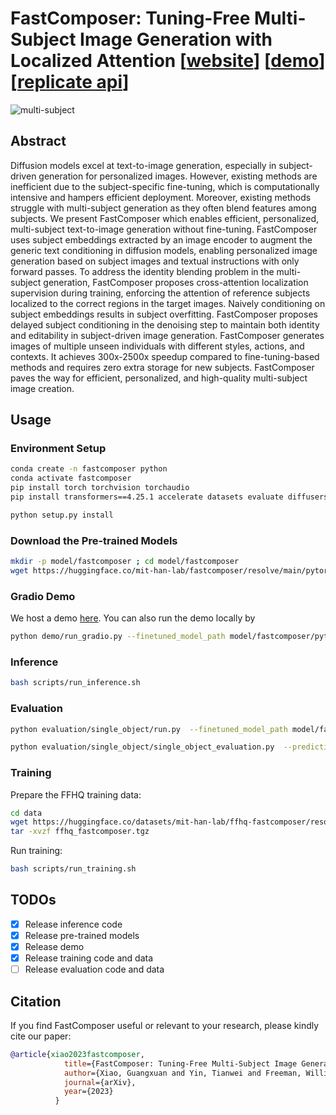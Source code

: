 # FastComposer: Tuning-Free Multi-Subject Image Generation with Localized Attention [[website](https://fastcomposer.mit.edu/)] [[demo](https://fastcomposer.hanlab.ai)][[replicate api](https://replicate.com/cjwbw/fastcomposer)]

![multi-subject](figures/multi-subject.png)

## Abstract

Diffusion models excel at text-to-image generation, especially in subject-driven generation for personalized images. However, existing methods are inefficient due to the subject-specific fine-tuning, which is computationally intensive and hampers efficient deployment. Moreover, existing methods struggle with multi-subject generation as they often blend features among subjects. We present FastComposer which enables efficient, personalized, multi-subject text-to-image generation without fine-tuning. FastComposer uses subject embeddings extracted by an image encoder to augment the generic text conditioning in diffusion models, enabling personalized image generation based on subject images and textual instructions with only forward passes. To address the identity blending problem in the multi-subject generation, FastComposer proposes cross-attention localization supervision during training, enforcing the attention of reference subjects localized to the correct regions in the target images. Naively conditioning on subject embeddings results in subject overfitting. FastComposer proposes delayed subject conditioning in the denoising step to maintain both identity and editability in subject-driven image generation. FastComposer generates images of multiple unseen individuals with different styles, actions, and contexts. It achieves 300x-2500x speedup compared to fine-tuning-based methods and requires zero extra storage for new subjects. FastComposer paves the way for efficient, personalized, and high-quality multi-subject image creation.


## Usage

### Environment Setup

```bash
conda create -n fastcomposer python
conda activate fastcomposer
pip install torch torchvision torchaudio
pip install transformers==4.25.1 accelerate datasets evaluate diffusers==0.16.1 xformers triton scipy clip gradio facenet-pytorch

python setup.py install
```

### Download the Pre-trained Models

```bash
mkdir -p model/fastcomposer ; cd model/fastcomposer
wget https://huggingface.co/mit-han-lab/fastcomposer/resolve/main/pytorch_model.bin
```

### Gradio Demo

We host a demo [here](https://fastcomposer.hanlab.ai/). You can also run the demo locally by 

```bash   
python demo/run_gradio.py --finetuned_model_path model/fastcomposer/pytorch_model.bin  --mixed_precision "fp16"
```

### Inference

```bash
bash scripts/run_inference.sh
```

### Evaluation

```bash
python evaluation/single_object/run.py  --finetuned_model_path model/fastcomposer/pytorch_model.bin --mixed_precision "fp16"  --dataset_name data/celeba_test_single/  --seed 42  --num_images_per_prompt 4  --object_resolution 224  --output_dir OUTPUT_DIR  

python evaluation/single_object/single_object_evaluation.py  --prediction_folder OUTPUT_DIR --reference_folder data/celeba_test_single/
```

### Training

Prepare the FFHQ training data:
  
```bash 
cd data
wget https://huggingface.co/datasets/mit-han-lab/ffhq-fastcomposer/resolve/main/ffhq_fastcomposer.tgz
tar -xvzf ffhq_fastcomposer.tgz
```

Run training:

```bash
bash scripts/run_training.sh
```

## TODOs

- [x] Release inference code
- [x] Release pre-trained models
- [x] Release demo
- [x] Release training code and data
- [ ] Release evaluation code and data

## Citation

If you find FastComposer useful or relevant to your research, please kindly cite our paper:

```bibtex
@article{xiao2023fastcomposer,
            title={FastComposer: Tuning-Free Multi-Subject Image Generation with Localized Attention},
            author={Xiao, Guangxuan and Yin, Tianwei and Freeman, William T. and Durand, Frédo and Han, Song},
            journal={arXiv},
            year={2023}
          }
```
